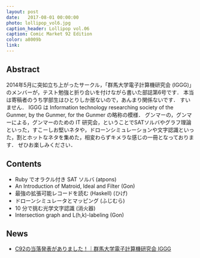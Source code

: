 ```yaml
---
layout: post
date:   2017-08-01 00:00:00
photo: lollipop_vol6.jpg
caption_header: Lollipop vol.06
caption: Comic Market 92 Edition
color: a8009b
link:
---
```


## Abstract

2014年5月に突如立ち上がったサークル，「群馬大学電子計算機研究会 (IGGG)」のメンバーが，テスト勉強と折り合いを付けながら書いた部誌第6号です．
本当は寄稿者のうち学部生はひとりしか居ないので，あんまり関係ないです．
すいません．
IGGG は Information technology researching society of the Gunmer, by the Gunmer, for the Gunmer の略称の模様．
グンマーの，グンマーによる，グンマーのための IT 研究会，ということでSATソルバやグラフ理論といった，すこーしお堅いネタや，ドローンシミュレーションや文字認識といった，割とホットなネタを集めた，相変わらずキメラな感じの一冊となっております．
ぜひお楽しみください．

## Contents

- Ruby でオラクル付き SAT ソルバ (atpons)
- An Introduction of Matroid, Ideal and Filter (Gon)
- 最強の拡張可能レコードを読む (Haskell) (ひげ)
- ドローンシミュレータとマッピング (ふじむら)
- 10 分で挑む光学文字認識 (消火器)
- Intersection graph and L(h,k)-labeling (Gon)

## News

- [C92の当落発表がありました！｜群馬大学電子計算機研究会 IGGG](https://www.iggg.org/news/decided-to-participate-c92/)
